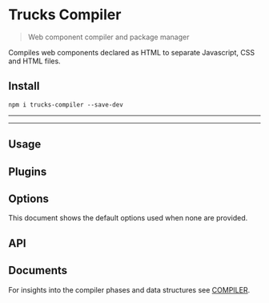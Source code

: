 # Trucks Compiler

> Web component compiler and package manager

Compiles web components declared as HTML to separate Javascript, CSS and HTML files.

## Install

```
npm i trucks-compiler --save-dev
```

***
<!-- @toc -->
***

## Usage

<? @source {javascript=s/(\.\.\/)+lib\/index/trucks-compiler/gm} usage.js ?>

## Plugins

<? @include ../../../documents/include/plugins.md ?>

## Options

This document shows the default options used when none are provided.

<? @source {javascript} ../defaults.js ?>

## API

<? @exec mkapi src/index.js src/state.js src/registry.js src/component.js src/logger.js src/middleware.js --level=3 ?>

## Documents

For insights into the compiler phases and data structures see [COMPILER](/packages/trucks-compiler/doc/COMPILER.md).

<? @include ../../../documents/license.md ?>
<? @include ../../../documents/links.md ?>
